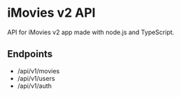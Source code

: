 # iMovies v2 API
API for iMovies v2 app made with node.js and TypeScript.

## Endpoints

- /api/v1/movies
- /api/v1/users
- /api/v1/auth